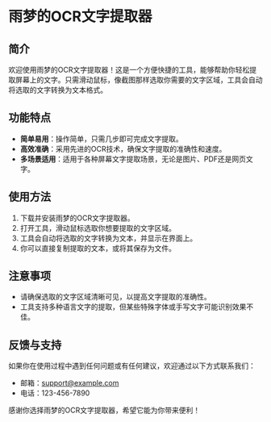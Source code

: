 # 雨梦的OCR文字提取器

## 简介

欢迎使用雨梦的OCR文字提取器！这是一个方便快捷的工具，能够帮助你轻松提取屏幕上的文字。只需滑动鼠标，像截图那样选取你需要的文字区域，工具会自动将选取的文字转换为文本格式。

## 功能特点

- **简单易用**：操作简单，只需几步即可完成文字提取。
- **高效准确**：采用先进的OCR技术，确保文字提取的准确性和速度。
- **多场景适用**：适用于各种屏幕文字提取场景，无论是图片、PDF还是网页文字。

## 使用方法

1. 下载并安装雨梦的OCR文字提取器。
2. 打开工具，滑动鼠标选取你想要提取的文字区域。
3. 工具会自动将选取的文字转换为文本，并显示在界面上。
4. 你可以直接复制提取的文本，或将其保存为文件。

## 注意事项

- 请确保选取的文字区域清晰可见，以提高文字提取的准确性。
- 工具支持多种语言文字的提取，但某些特殊字体或手写文字可能识别效果不佳。

## 反馈与支持

如果你在使用过程中遇到任何问题或有任何建议，欢迎通过以下方式联系我们：

- 邮箱：support@example.com
- 电话：123-456-7890

感谢你选择雨梦的OCR文字提取器，希望它能为你带来便利！